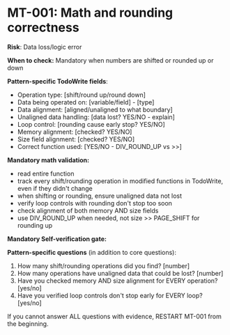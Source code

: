 # MT-001: Math and rounding correctness

**Risk**: Data loss/logic error

**When to check:** Mandatory when numbers are shifted or rounded up or down

**Pattern-specific TodoWrite fields**:
- Operation type: [shift/round up/round down]
- Data being operated on: [variable/field] - [type]
- Data alignment: [aligned/unaligned to what boundary]
- Unaligned data handling: [data lost? YES/NO - explain]
- Loop control: [rounding cause early stop? YES/NO]
- Memory alignment: [checked? YES/NO]
- Size field alignment: [checked? YES/NO]
- Correct function used: [YES/NO - DIV_ROUND_UP vs >>]

**Mandatory math validation:**
- read entire function
- track every shift/rounding operation in modified functions in TodoWrite, even if they didn't change
- when shifting or rounding, ensure unaligned data not lost
- verify loop controls with rounding don't stop too soon
- check alignment of both memory AND size fields
- use DIV_ROUND_UP when needed, not size >> PAGE_SHIFT for rounding up

**Mandatory Self-verification gate:**

**Pattern-specific questions** (in addition to core questions):
  1. How many shift/rounding operations did you find? [number]
  2. How many operations have unaligned data that could be lost? [number]
  3. Have you checked memory AND size alignment for EVERY operation? [yes/no]
  4. Have you verified loop controls don't stop early for EVERY loop? [yes/no]

If you cannot answer ALL questions with evidence, RESTART MT-001 from the beginning.
